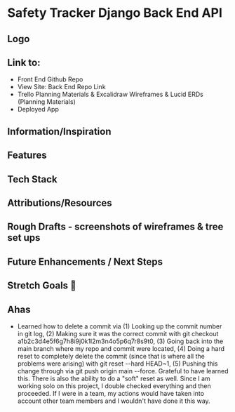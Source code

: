 # Safety Tracker Django Back End API

## Logo

## Link to:
- Front End Github Repo
- View Site: Back End Repo Link
- Trello Planning Materials & Excalidraw Wireframes & Lucid ERDs (Planning Materials)
- Deployed App

## Information/Inspiration

## Features

## Tech Stack

## Attributions/Resources

## Rough Drafts - screenshots of wireframes & tree set ups

## Future Enhancements / Next Steps

## Stretch Goals 🚀

## Ahas
- Learned how to delete a commit via (1) Looking up the commit number in git log, (2) Making sure it was the correct commit with git checkout a1b2c3d4e5f6g7h8i9j0k1l2m3n4o5p6q7r8s9t0, (3) Going back into the main branch where my repo and commit were located, (4) Doing a hard reset to completely delete the commit (since that is where all the problems were arising) with git reset --hard HEAD~1, (5) Pushing this change through via git push origin main --force. Grateful to have learned this. There is also the ability to do a "soft" reset as well. Since I am working solo on this project, I double checked everything and then proceeded. If I were in a team, my actions would have taken into account other team members and I wouldn't have done it this way.
